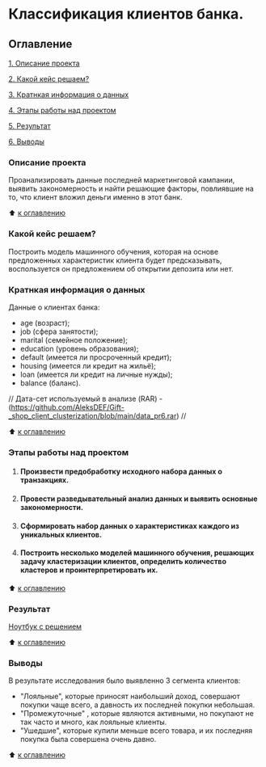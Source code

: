 # Классификация клиентов банка.

## Оглавление 
[1. Описание проекта](https://github.com/AleksDEF/Bank_clients_classification/blob/main/README.md#Описание-проекта)

[2. Какой кейс решаем?](https://github.com/AleksDEF/Bank_clients_classification/blob/main/README.md#Какой-кейс-решаем)

[3. Кратнкая информация о данных](https://github.com/AleksDEF/Bank_clients_classification/blob/main/README.md#Кратнкая-информация-о-данных)

[4. Этапы работы над проектом](https://github.com/AleksDEF/Bank_clients_classification/blob/main/README.md#Этапы-работы-над-проектом)

[5. Результат](https://github.com/AleksDEF/Bank_clients_classification/blob/main/README.md#Результат)

[6. Выводы](https://github.com/AleksDEF/Bank_clients_classification/blob/main/README.md#Выводы)



### Описание проекта 
Проанализировать данные последней маркетинговой кампании, выявить закономерность и найти решающие факторы, повлиявшие на то, что клиент вложил деньги именно в этот банк.

:arrow_up: [к оглавлению](https://github.com/AleksDEF/Bank_clients_classification/blob/main/README.md#Оглавление)


### Какой кейс решаем?
Построить модель машинного обучения, которая на основе предложенных характеристик клиента будет предсказывать, воспользуется он предложением об открытии депозита или нет.

### Кратнкая информация о данных 

Данные о клиентах банка:
* age (возраст);
* job (сфера занятости);
* marital (семейное положение);
* education (уровень образования);
* default (имеется ли просроченный кредит);
* housing (имеется ли кредит на жильё);
* loan (имеется ли кредит на личные нужды);
* balance (баланс).

// Дата-сет используемый в анализе (RAR) - (https://github.com/AleksDEF/Gift-_shop_client_clusterization/blob/main/data_pr6.rar) // 

:arrow_up: [к оглавлению](https://github.com/AleksDEF/Bank_clients_classification/blob/main/README.md#Оглавление)

### Этапы работы над проектом
1. #### Произвести предобработку исходного набора данных о транзакциях.
2. #### Провести разведывательный анализ данных и выявить основные закономерности.
3. #### Сформировать набор данных о характеристиках каждого из уникальных клиентов.
4. #### Построить несколько моделей машинного обучения, решающих задачу кластеризации клиентов, определить количество кластеров и проинтерпретировать их.
:arrow_up: [к оглавлению](https://github.com/AleksDEF/Bank_clients_classification/blob/main/README.md#Оглавление)

### Результат
[Ноутбук с решением](https://github.com/AleksDEF/Bank_clients_classification/blob/main/Gift_shop_client_clusterization.ipynb)

:arrow_up: [к оглавлению](https://github.com/AleksDEF/Bank_clients_classification/blob/main/README.md#Оглавление)

### Выводы
В результате исследования было выявленно 3 сегмента клиентов:
* "Лояльные",  которые приносят наибольший доход, совершают покупки чаще всего, а давность их последней покупки небольшая.
* "Промежуточные" , которые являются активными, но покупают не так часто и много, как лояльные клиенты. 
* "Ушедшие", которые купили меньше всего товара, и их последняя покупка была совершена очень давно.

:arrow_up: [к оглавлению](https://github.com/AleksDEF/Bank_clients_classification/blob/main/README.md#Оглавление)
